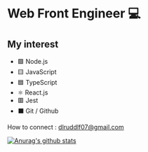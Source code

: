 # Web Front Engineer :computer:
## My interest
* 🟩 Node.js
* 🟨 JavaScript
* 🟦 TypeScript
* ⚛ React.js 
* 🟥 Jest
* ⬛ Git / Github

How to connect : dlruddlf07@gmail.com

 [![Anurag's github stats](https://github-readme-stats.vercel.app/api?username=Yallu201)](https://github.com/anuraghazra/github-readme-stats)
